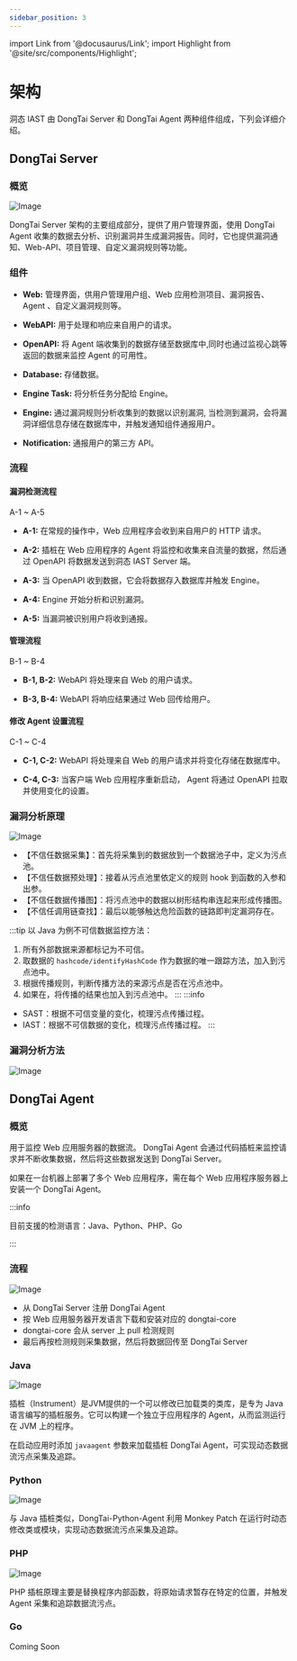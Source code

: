```yaml
---
sidebar_position: 3
---
```


import Link from '@docusaurus/Link';
import Highlight from '@site/src/components/Highlight';

# 架构

洞态 IAST 由 <Highlight color="#33A9AC">DongTai Server</Highlight> 和 <Highlight color="#33A9AC">DongTai Agent</Highlight> 两种组件组成，下列会详细介绍。

## DongTai Server

### 概览

![Image](/img/docs/introduction/zh_server_arch.png "")

DongTai Server 架构的主要组成部分，提供了用户管理界面，使用 DongTai Agent 收集的数据去分析、识别漏洞并生成漏洞报告。同时，它也提供漏洞通知、Web-API、项目管理、自定义漏洞规则等功能。

### 组件

* **Web:** 管理界面，供用户管理用户组、Web 应用检测项目、漏洞报告、 Agent 、自定义漏洞规则等。

* **WebAPI:** 用于处理和响应来自用户的请求。

* **OpenAPI:** 将 Agent 端收集到的数据存储至数据库中,同时也通过监视心跳等返回的数据来监控 Agent 的可用性。

* **Database:** 存储数据。

* **Engine Task:** 将分析任务分配给 Engine。

* **Engine:** 通过漏洞规则分析收集到的数据以识别漏洞, 当检测到漏洞，会将漏洞详细信息存储在数据库中，并触发通知组件通报用户。

* **Notification:** 通报用户的第三方 API。


### 流程

#### 漏洞检测流程

<Highlight color="#33A9AC">A-1 ~ A-5</Highlight>

* **A-1:** 在常规的操作中，Web 应用程序会收到来自用户的 HTTP 请求。

* **A-2:** 插桩在 Web 应用程序的 Agent 将监控和收集来自流量的数据，然后通过 OpenAPI 将数据发送到洞态 IAST Server 端。

* **A-3:** 当 OpenAPI 收到数据，它会将数据存入数据库并触发 Engine。

* **A-4:** Engine 开始分析和识别漏洞。

* **A-5:** 当漏洞被识别用户将收到通报。

#### 管理流程

<Highlight color="#33A9AC">B-1 ~ B-4</Highlight>

* **B-1, B-2:** WebAPI 将处理来自 Web 的用户请求。

* **B-3, B-4:** WebAPI 将响应结果通过 Web 回传给用户。

#### 修改 Agent 设置流程

<Highlight color="#33A9AC">C-1 ~ C-4</Highlight>

* **C-1, C-2:** WebAPI 将处理来自 Web 的用户请求并将变化存储在数据库中。

* **C-4, C-3:** 当客户端 Web 应用程序重新启动， Agent 将通过 OpenAPI 拉取并使用变化的设置。

### 漏洞分析原理

![Image](/img/docs/introduction/zh_detect_theory.png "")

* 【不信任数据采集】：首先将采集到的数据放到一个数据池子中，定义为污点池。
* 【不信任数据预处理】：接着从污点池里依定义的规则 hook 到函数的入参和出参。
* 【不信任数据传播图】：将污点池中的数据以树形结构串连起来形成传播图。
* 【不信任调用链查找】：最后以能够触达危险函数的链路即判定漏洞存在。

:::tip 以 Java 为例不可信数据监控方法：

1. 所有外部数据来源都标记为不可信。
2. 取数据的 `hashcode/identifyHashCode` 作为数据的唯一跟踪方法，加入到污点池中。
3. 根据传播规则，判断传播方法的来源污点是否在污点池中。
4. 如果在，将传播的结果也加入到污点池中。
:::
:::info

* SAST：根据不可信变量的变化，梳理污点传播过程。
* IAST：根据不可信数据的变化，梳理污点传播过程。
:::


### 漏洞分析方法

![Image](/img/docs/introduction/detect_method.png "")


## DongTai Agent

### 概览

用于监控 Web 应用服务器的数据流。 DongTai Agent 会通过代码插桩来监控请求并不断收集数据，然后将这些数据发送到 DongTai Server。

如果在一台机器上部署了多个 Web 应用程序，需在每个 Web 应用程序服务器上安装一个 DongTai Agent。

:::info

目前支援的检测语言：Java、Python、PHP、Go

:::

### 流程

![Image](/img/docs/introduction/agent_arch.png)

* 从 DongTai Server 注册 DongTai Agent
* 按 Web 应用服务器开发语言下载和安装对应的 dongtai-core
* dongtai-core 会从 server 上 pull 检测规则
* 最后再按检测规则采集数据，然后将数据回传至 DongTai Server


### Java

![Image](/img/docs/introduction/java_arch.png "")

插桩（Instrument）是JVM提供的一个可以修改已加载类的类库，是专为 Java 语言编写的插桩服务。它可以构建一个独立于应用程序的 Agent，从而监测运行在 JVM 上的程序。

在启动应用时添加 `javaagent` 参数来加载插桩 DongTai Agent，可实现动态数据流污点采集及追踪。


### Python

![Image](/img/docs/introduction/python_arch.png "")

与 Java 插桩类似，DongTai-Python-Agent 利用 Monkey Patch 在运行时动态修改类或模块，实现动态数据流污点采集及追踪。

### PHP

![Image](/img/docs/introduction/php_arch.png "")

PHP 插桩原理主要是替换程序内部函数，将原始请求暂存在特定的位置，并触发 Agent 采集和追踪数据流污点。

### Go

Coming Soon

